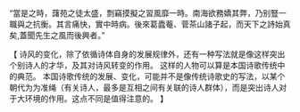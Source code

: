 “當是之時，藷苑之徒太盛，剽竊摸擬之習風靡一時。南海欲務嬌其弊，乃别豎一職與之抗衡。其言痛快，實中時病。後來葛蠹菴、菅茶山諸子起，而天下之詩始真矣,蓋聞先生之風而後興者。”

【
诗风的变化，除了依循诗体自身的发展规律外，还有一种写法就是像这样突出个别诗人的才华，及其对诗风转变的作用。
这样的人物可以算是本国诗歌传统中的典范。
本国诗歌传统的发展、变化，可能并不是像传统诗歌史的写法，以某个朝代为为准绳（有关诗人，最多是互相之间有关联的诗人群体），而是突出诗人对于大环境的作用。这点不同是值得注意的。
】